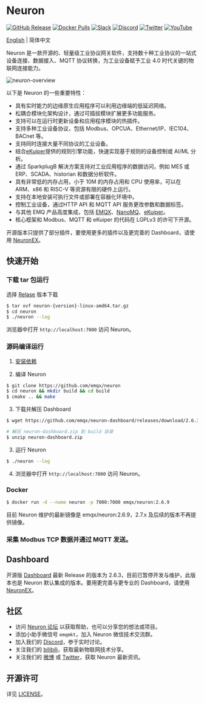 # Neuron

[![GitHub Release](https://img.shields.io/github/release/neugates/neuron?color=brightgreen&label=Release)](https://github.com/neugates/neuron/releases)
[![Docker Pulls](https://img.shields.io/docker/pulls/emqx/neuron?label=Docker%20Pulls)](https://hub.docker.com/r/emqx/neuron)
[![Slack](https://img.shields.io/badge/Slack-Neuron-39AE85?logo=slack)](https://slack-invite.emqx.io/)
[![Discord](https://img.shields.io/discord/931086341838622751?label=Discord&logo=discord)](https://discord.gg/xYGf3fQnES)
[![Twitter](https://img.shields.io/badge/Follow-EMQ-1DA1F2?logo=twitter)](https://twitter.com/EMQTech)
[![YouTube](https://img.shields.io/badge/Subscribe-EMQ-FF0000?logo=youtube)](https://www.youtube.com/channel/UC5FjR77ErAxvZENEWzQaO5Q)



[English](https://github.com/emqx/neuron/blob/main/README.md) | 简体中文

Neuron 是一款开源的、轻量级工业协议网关软件，支持数十种工业协议的一站式设备连接、数据接入、MQTT 协议转换，为工业设备赋予工业 4.0 时代关键的物联网连接能力。

![neuron-overview](docs/pictures/neuron-final.png)

以下是 Neuron 的一些重要特性：

- 具有实时能力的边缘原生应用程序可以利用边缘端的低延迟网络。
- 松耦合模块化架构设计，通过可插拔模块扩展更多功能服务。
- 支持可以在运行时更新设备和应用程序模块的热插件。
- 支持多种工业设备协议，包括 Modbus、OPCUA、Ethernet/IP、IEC104、BACnet 等。
- 支持同时连接大量不同协议的工业设备。
- 结合[eKuiper](https://www.lfedge.org/projects/ekuiper)提供的规则引擎功能，快速实现基于规则的设备控制或 AI/ML 分析。
- 通过 SparkplugB 解决方案支持对工业应用程序的数据访问，例如 MES 或 ERP、SCADA、historian 和数据分析软件。
- 具有非常低的内存占用，小于 10M 的内存占用和 CPU 使用率，可以在 ARM、x86 和 RISC-V 等资源有限的硬件上运行。
- 支持在本地安装可执行文件或部署在容器化环境中。
- 控制工业设备，通过HTTP API 和 MQTT API 服务更改参数和数据标签。
- 与其他 EMQ 产品高度集成，包括  [EMQX](https://www.emqx.com/zh/products/emqx)、[NanoMQ](https://nanomq.io/zh)、[eKuiper](https://ekuiper.org/zh)。
- 核心框架和 Modbus、MQTT 和 eKuiper 的代码在 LGPLv3 的许可下开源。

开源版本只提供了部分插件，要使用更多的插件以及更完善的 Dashboard，请使用 [NeuronEX](https://www.emqx.com/zh/products/neuronex)。

## 快速开始

### 下载 tar 包运行

选择 [Relase](https://github.com/emqx/neuron/releases) 版本下载

```bash
$ tar xvf neuron-{version}-linux-amd64.tar.gz
$ cd neuron
$ ./neuron --log
```

浏览器中打开 `http://localhost:7000` 访问 Neuron。


### 源码编译运行

1. [安装依赖](https://github.com/emqx/neuron/install-dependencies.md)

2. 编译 Neuron
```bash
$ git clone https://github.com/emqx/neuron
$ cd neuron && mkdir build && cd build
$ cmake .. && make
```

3. 下载并解压 Dashboard 
```bash
$ wget https://github.com/emqx/neuron-dashboard/releases/download/2.6.3/neuron-dashboard.zip

# 解压 neuron-dashboard.zip 到 build 目录
$ unzip neuron-dashboard.zip
```

3. 运行 Neuron
```bash
$ ./neuron --log
```

4. 浏览器中打开 `http://localhost:7000` 访问 Neuron。

### Docker

```bash
$ docker run -d --name neuron -p 7000:7000 emqx/neuron:2.6.9
```

目前 Neuron 维护的最新镜像是 emqx/neuron:2.6.9，2.7.x 及后续的版本不再提供镜像。

### 采集 Modbus TCP 数据并通过 MQTT 发送。

## Dashboard

开源版 [Dashboard](https://github.com/emqx/neuron-dashboard) 最新 Release 的版本为 2.6.3，目前已暂停开发与维护，此版本也是 Neuron 默认集成的版本。要用更完善与更专业的 Dashboard，请使用 [NeuronEX](https://www.emqx.com/zh/products/neuronex)。


## 社区

- 访问 [Neuron 论坛](https://askemq.com/c/neuron/8) 以获取帮助，也可以分享您的想法或项目。
- 添加小助手微信号 `emqmkt`，加入 Neuron 微信技术交流群。
- 加入我们的 [Discord](https://discord.gg/xYGf3fQnES)，参于实时讨论。
- 关注我们的 [bilibili](https://space.bilibili.com/522222081)，获取最新物联网技术分享。
- 关注我们的 [微博](https://weibo.com/emqtt) 或 [Twitter](https://twitter.com/EMQTech)，获取 Neuron 最新资讯。


## 开源许可

详见 [LICENSE](./LICENSE)。
